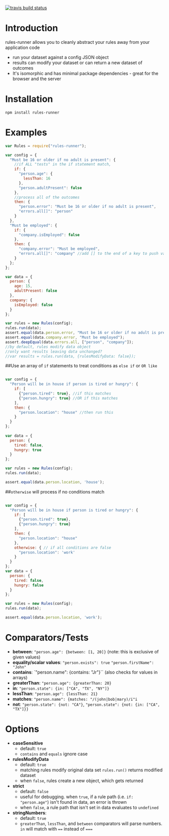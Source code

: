 
[![travis build status](https://travis-ci.org/willrstern/rules-runner.svg?branch=master)](https://github.com/willrstern/rules-runner)

# Introduction
rules-runner allows you to cleanly abstract your rules away from your application code
- run your dataset against a config JSON object
- results can modify your dataset or can return a new dataset of outcomes
- It's isomorphic and has minimal package dependencies - great for the browser and the server

# Installation
`npm install rules-runner`

# Examples
```js
var Rules = require("rules-runner");

var config = {
  "Must be 16 or older if no adult is present": {
    //if ALL "tests" in the if statement match,
    if: {
      "person.age": {
        lessThan: 16
      },
      "person.adultPresent": false
    },
    //process all of the outcomes
    then: {
      "person.error": "Must be 16 or older if no adult is present",
      "errors.all[]": "person"
    }
  },
  "Must be employed": {
    if: {
      "company.isEmployed": false
    },
    then: {
      "company.error": "Must be employed",
      "errors.all[]": "company" //add [] to the end of a key to push values onto an array
    }
  };
};

var data = {
  person: {
    age: 15,
    adultPresent: false
  },
  company: {
    isEmployed: false
  }
};

var rules = new Rules(config);
rules.run(data);
assert.equal(data.person.error, "Must be 16 or older if no adult is present");
assert.equal(data.company.error, "Must be employed");
assert.deepEqual(data.errors.all, ["person", "company"]);
//by default, rules modify data object
//only want results leaving data unchanged? 
//var results = rules.run(data, {rulesModifyData: false});
```


##Use an array of `if` statements to treat conditions as `else if` or `OR like`

```js

var config = {
  "Person will be in house if person is tired or hungry": {
    if: [
      {"person.tired": true}, //if this matches
      {"person.hungry": true} //OR if this matches
    ],
    then: {
      "person.location": "house" //then run this
    }
  }
};
    
var data = {
  person: {
    tired: false,
    hungry: true
  }
};

var rules = new Rules(config);
rules.run(data);

assert.equal(data.person.location, 'house');
```

##`otherwise` will process if no conditions match

```js

var config = {
  "Person will be in house if person is tired or hungry": {
    if: [
      {"person.tired": true},
      {"person.hungry": true}
    ],
    then: {
      "person.location": "house"
    },
    otherwise: { // if all conditions are false
      "person.location": 'work'
    }
  }
};
var data = {
  person: {
    tired: false,
    hungry: false
  }
};

var rules = new Rules(config);
rules.run(data);

assert.equal(data.person.location, 'work');
```

# Comparators/Tests
- **between**: `"person.age": {between: [1, 20]}` (note: this is exclusive of given values)
- **equality/scalar values**: `"person.exists": true` `"person.firstName": "John"`
- **contains**: `"person.name": {contains: "Jr"}`` (also checks for values in arrays)
- **greaterThan**: `"person.age": {greaterThan: 20}`
- **in**: `"person.state": {in: ["CA", "TX", "NY"]}`
- **lessThan**: `"person.age": {lessThan: 21}`
- **matches**: `"person.name": {matches: "/(john|bob|mary)/i"i`
- **not**: `"person.state": {not: "CA"}`, `"person.state": {not: {in: ["CA", "TX"]}}`

# Options
- **caseSensitive**
  - default: `true`
  - `contains` and `equals` ignore case
- **rulesModifyData**
  - default: `true`
  - matching rules modify original data set `rules.run()` returns modified dataset
  - when `false`, rules create a new object, which gets returned
- **strict**
  - default: `false`
  - useful for debugging. when `true`, if a rule path (i.e. `if: "person.age"`) isn't found in data, an error is thrown
  - when `false`, a rule path that isn't set in data evaluates to `undefined`
- **stringNumbers**:
  - default: `true`
  - `greaterThan`, `lessThan`, and `between` comparators will parse numbers.  `in` will match with `==` instead of `===`
